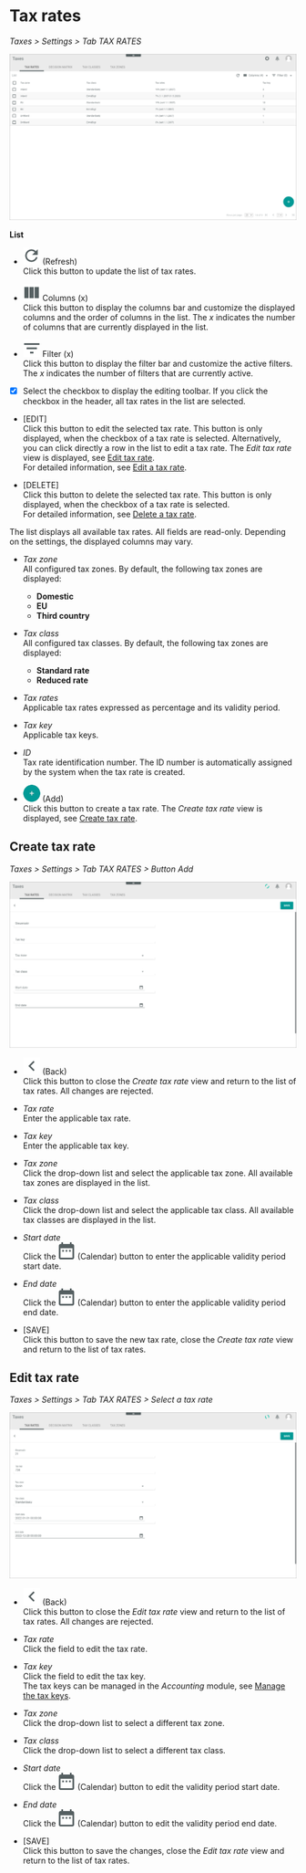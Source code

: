 # Tax rates

*Taxes > Settings > Tab TAX RATES*

![Tax rates](../../Assets/Screenshots/Taxes/Settings/TaxRates/TaxRates.png "[Tax rates]")

**List**

- ![Refresh](../../Assets/Icons/Refresh01.png "[Refresh]") (Refresh)   
  Click this button to update the list of tax rates.

- ![Columns](../../Assets/Icons/Columns.png "[Columns]") Columns (x)   
  Click this button to display the columns bar and customize the displayed columns and the order of columns in the list. The *x* indicates the number of columns that are currently displayed in the list.

- ![Filter](../../Assets/Icons/Filter.png "[Filter]") Filter (x)   
  Click this button to display the filter bar and customize the active filters. The *x* indicates the number of filters that are currently active.

- [x]     
  Select the checkbox to display the editing toolbar. If you click the checkbox in the header, all tax rates in the list are selected.

  [comment]: <> (Alle Tax rates ausgewählt, aber es ist nicht möglich, etwas zu machen, i.e. keine Editing toolbar angezeigt. Stand: 19.09.22)

- [EDIT]   
  Click this button to edit the selected tax rate. This button is only displayed, when the checkbox of a tax rate is selected. Alternatively, you can click directly a row in the list to edit a tax rate. The *Edit tax rate* view is displayed, see [Edit tax rate](#edit-tax-rate).   
  For detailed information, see [Edit a tax rate](../Integration/01_ManageTaxRates.md#edit-a-tax-rate).

[comment]: <> (Ändern in der Zukunft? In neuer UI, Edit-Fenster werden einfach den Namen des ausgewählten Tax rates/Produktes, usw.; Create-Fenster werden "New ..." heißen. Besprochen in UX-Docu Meeting 08.08.22)

- [DELETE]  
  Click this button to delete the selected tax rate. This button is only displayed, when the checkbox of a tax rate is selected.   
  For detailed information, see [Delete a tax rate](../Integration/01_ManageTaxRates.md#delete-a-tax-rate).


The list displays all available tax rates. All fields are read-only. Depending on the settings, the displayed columns may vary.

- *Tax zone*  
  All configured tax zones. By default, the following tax zones are displayed:
  - **Domestic**
  - **EU**
  - **Third country**


- *Tax class*  
  All configured tax classes. By default, the following tax zones are displayed:
  - **Standard rate**
  - **Reduced rate**  


- *Tax rates*  
  Applicable tax rates expressed as percentage and its validity period.

- *Tax key*  
  Applicable tax keys.

- *ID*  
  Tax rate identification number. The ID number is automatically assigned by the system when the tax rate is created.

- ![Add](../../Assets/Icons/Plus01.png "[Add]") (Add)   
  Click this button to create a tax rate. The *Create tax rate* view is displayed, see [Create tax rate](#create-tax-rate).


## Create tax rate

*Taxes > Settings > Tab TAX RATES > Button Add*

![Create tax rate](../../Assets/Screenshots/Taxes/Settings/TaxRates/CreateTaxRate.png "[Create tax rate]")

- ![Back](../../Assets/Icons/Back02.png "[Back]") (Back)   
  Click this button to close the *Create tax rate* view and return to the list of tax rates. All changes are rejected.

- *Tax rate*  
  Enter the applicable tax rate.

- *Tax key*  
  Enter the applicable tax key.

- *Tax zone*  
  Click the drop-down list and select the applicable tax zone. All available tax zones are displayed in the list.

- *Tax class*  
  Click the drop-down list and select the applicable tax class. All available tax classes are displayed in the list.

- *Start date*   
  Click the ![Calendar](../../Assets/Icons/Calendar.png "[Calendar]") (Calendar) button to enter the applicable validity period start date.

- *End date*  
  Click the ![Calendar](../../Assets/Icons/Calendar.png "[Calendar]") (Calendar) button to enter the applicable validity period end date.

- [SAVE]  
  Click this button to save the new tax rate, close the *Create tax rate* view and return to the list of tax rates.


## Edit tax rate

*Taxes > Settings > Tab TAX RATES > Select a tax rate*

![Edit tax rate](../../Assets/Screenshots/Taxes/Settings/TaxRates/EditTaxRate.png "[Edit tax rate]")

- ![Back](../../Assets/Icons/Back02.png "[Back]") (Back)   
  Click this button to close the *Edit tax rate* view and return to the list of tax rates. All changes are rejected.

- *Tax rate*  
  Click the field to edit the tax rate.

- *Tax key*  
  Click the field to edit the tax key.   
  The tax keys can be managed in the *Accounting* module, see [Manage the tax keys](../../RetailSuiteAccounting/Integration/02_ManageTaxKeys.md).

- *Tax zone*  
  Click the drop-down list to select a different tax zone.

- *Tax class*  
  Click the drop-down list to select a different tax class.

- *Start date*   
  Click the ![Calendar](../../Assets/Icons/Calendar.png "[Calendar]") (Calendar) button to edit the validity period start date.

- *End date*  
  Click the ![Calendar](../../Assets/Icons/Calendar.png "[Calendar]") (Calendar) button to edit the validity period end date.

- [SAVE]  
  Click this button to save the changes, close the *Edit tax rate* view and return to the list of tax rates.
